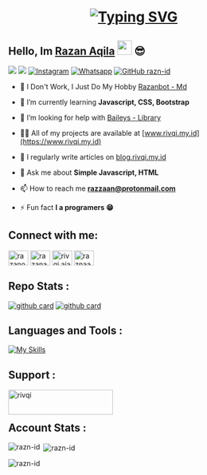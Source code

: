 <h1 align="center">
<a href="https://git.io/typing-svg"><img src="https://readme-typing-svg.herokuapp.com?font=fira+code&duration=4500&pause=600&color=FFEE00&center=true&vCenter=true&width=700&lines=Hello%2C+I'am+Razan+Aqila.+13+YO;I'am+A+New+Web+Developer;Curently%2C+I'am+Learning+HTML%2C+CSS%2C++And+Javascript" alt="Typing SVG" /></a>
</h1>

## Hello, Im [Razan Aqila](https://instagram.com/rivqi.ajaa) <img src="https://github.com/TheDudeThatCode/TheDudeThatCode/blob/master/Assets/Hi.gif" width="29px"> 😎
[<img src="https://img.shields.io/badge/Website-rivqi.my.id-blue">](www.rivqi.my.id)
[<img src="https://img.shields.io/badge/Email-razzaan@protonmail.com-purple">](mailto:razzaan@protonmail.com)
<a href="https://www.instagram.com/rivqi.ajaa" target="_blank"><img src="https://img.shields.io/badge/Instagram-%23E4405F.svg?&style=flat-square&logo=instagram&logoColor=white" alt="Instagram"></a>
<a href="https://wa.me/6282228104562" target="_blank"><img src="https://img.shields.io/badge/Whatsapp-%808080.svg?&style=flat-square&logo=Whatsapp&logoColor=white" alt="Whatsapp"></a>
[![GitHub razn-id](https://img.shields.io/github/followers/razn-id?label=follow&style=social)](https://github.com/razn-id)

- 🔭 I Don't Work, I Just Do My Hobby [Razanbot - Md](https://github.com/razn-id/Razanbot-Md)

- 🌱 I’m currently learning **Javascript, CSS, Bootstrap**

- 🤝 I’m looking for help with [Baileys - Library](https://github.com/razn-id/Baileys-Library)

- 👨‍💻 All of my projects are available at [www.rivqi.my.id](https://www.rivqi.my.id)

- 📝 I regularly write articles on [blog.rivqi.my.id](https://blog.rivqi.my.id)

- 💬 Ask me about **Simple Javascript, HTML**

- 📫 How to reach me **razzaan@protonmail.com**

- ⚡ Fun fact **I a programers 😁**

## Connect with me:
<p align="left">
<a href="https://twitter.com/razanofc" target="blank"><img align="center" src="https://raw.githubusercontent.com/rahuldkjain/github-profile-readme-generator/master/src/images/icons/Social/twitter.svg" alt="razanofc" height="30" width="40" /></a>
<a href="https://fb.com/razan.ajaaa" target="blank"><img align="center" src="https://raw.githubusercontent.com/rahuldkjain/github-profile-readme-generator/master/src/images/icons/Social/facebook.svg" alt="razanaqila" height="30" width="40" /></a>
<a href="https://instagram.com/rivqi.ajaa" target="blank"><img align="center" src="https://raw.githubusercontent.com/rahuldkjain/github-profile-readme-generator/master/src/images/icons/Social/instagram.svg" alt="rivqi.ajaa" height="30" width="40" /></a>
<a href="https://www.youtube.com/c/raznaaq" target="blank"><img align="center" src="https://raw.githubusercontent.com/rahuldkjain/github-profile-readme-generator/master/src/images/icons/Social/youtube.svg" alt="raznaaq" height="30" width="40" /></a>
</p>

## Repo Stats :
[![github card](https://github-readme-stats.vercel.app/api/pin/?username=razn-id&repo=Razanbot-Md&theme=highcontrast)](https://github.com/razn-id/Razanbot-Md)
[![github card](https://github-readme-stats.vercel.app/api/pin/?username=razn-id&repo=Baileys-Library&theme=highcontrast)](https://github.com/razn-id/Baileys-Library)

## Languages and Tools :
[![My Skills](https://skillicons.dev/icons?i=js,html,css,bootstrap,nodejs,express,mongodb,vscode,git)](https://skillicons.dev)
## Support :
<p><a href="https://ko-fi.com/rivqi"> <img align="left" src="https://cdn.ko-fi.com/cdn/kofi3.png?v=3" height="50" width="210" alt="rivqi" /></a></p>

<br></br>

## Account Stats :
<p><img align="left" src="https://github-readme-stats.vercel.app/api/top-langs?username=razn-id&show_icons=true&locale=en&layout=compact" alt="razn-id" /></p>

<p>&nbsp;<img align="center" src="https://github-readme-stats.vercel.app/api?username=razn-id&show_icons=true&locale=en" alt="razn-id" /></p>

<p><img align="center" src="https://github-readme-streak-stats.herokuapp.com/?user=razn-id&" alt="razn-id" /></p>
